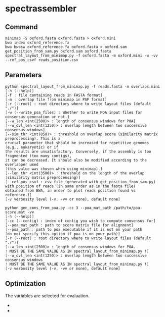 # spectrassembler

## Command

    minimap -S oxford.fasta oxford.fasta > oxford.mini
    bwa index oxford_reference.fa
    bwa bwasw oxford_reference.fa oxford.fasta > oxford.sam
    get_position_from_sam.py oxford.sam oxford.fasta
    spectral_layout_from_minimap.py -f oxford.fasta -m oxford.mini -w -vv --ref_pos_csvf reads_position.csv


## Parameters

```
python spectral_layout_from_minimap.py -f reads.fasta -m overlaps.mini
[-h (--help)]
[-f : file containing reads in FASTA format]
[-m : overlap file from minimap in PAF format]
[-r (--root) : root directory where to write layout files (default "./")]
[-w (--write_poa_files) : Whether to write POA input files for consensus generation or not.]
[--w_len <int(2500)> : length of consensus windows for POA]
[--w_ovl_len <int(1250)> : overlap length between two successive consensus windows]
[--sim_thr <int(850)> : threshold on overlap score (similarity matrix preprocessing). This is a
crucial parameter that should be increased for repetitive genomes (e.g., eukaryotic) or if
the results are unsatisfactory. Conversely, if the assembly is too fragmented (too many contigs),
it can be decreased. It should also be modified according to the overlapper used
(this value was chosen when using minimap).]
[--len_thr <int(3500)> : threshold on the length of the overlap (similarity matrix preprocessing)]
[--ref_pos_csvf : csv file (generated with get_position_from_sam.py)
with position of reads (in same order as in the fasta file)
obtained from BWA, in order to plot reads position found vs reference.)]
[-v verbosity level (-v, -vv or none), default none]
```

```
python gen_cons_from_poa.py -cc 3 --poa_mat_path /path/to/poa-score.mat -vv
[-h (--help)]
[-cc (--contig) : index of contig you wish to compute consensus for]
[--poa_mat_path : path to score matrix file for alignment]
[--poa_path : path to poa executable if it is not on your path
(do not specify this option if poa is on your path)]
[-r (--root) : root directory where to write layout files (default "./")]
[--w_len <int(2500)> : length of consensus windows for POA.
! MUST BE THE SAME VALUE AS IN spectral_layout_from_minimap.py !]
[--w_ovl_len <int(1250)> : overlap length between two successive consensus windows
! MUST BE THE SAME VALUE AS IN spectral_layout_from_minimap.py !]
[-v verbosity level (-v, -vv or none), default none]
```


## Optimization
The variables are selected for evaluation.

* 
* 
